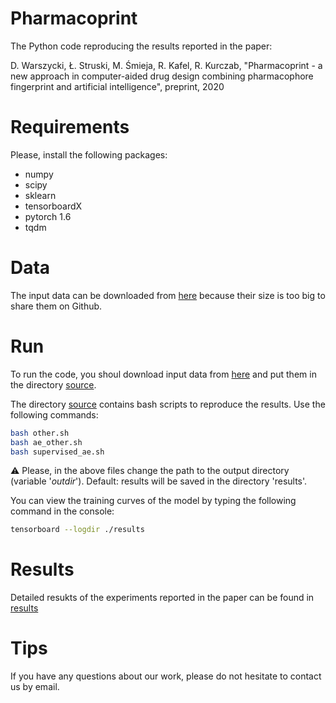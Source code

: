 # Pharmacoprint

The Python code reproducing the results reported in the paper:

D. Warszycki, Ł. Struski, M. Śmieja, R. Kafel, R. Kurczab, "Pharmacoprint - a new approach in computer-aided drug design combining pharmacophore fingerprint and artificial intelligence", preprint, 2020

# Requirements

Please, install the following packages:
* numpy
* scipy
* sklearn
* tensorboardX
* pytorch 1.6
* tqdm

# Data

The input data can be downloaded from [here](https://ujchmura-my.sharepoint.com/:f:/g/personal/lukasz_struski_uj_edu_pl/Egao2rcXN8hGnTJtNH5cs88BsHzos__xiDA_Z-vsUvajwg?e=F7Sqer) because their size is too big to share them on Github.

# Run

To run the code, you shoul download input data from [here](https://ujchmura-my.sharepoint.com/:f:/g/personal/lukasz_struski_uj_edu_pl/Egao2rcXN8hGnTJtNH5cs88BsHzos__xiDA_Z-vsUvajwg?e=F7Sqer) and put them in the directory [source](./source).

The directory [source](./source) contains bash scripts to reproduce the results. Use the following commands:
```bash
bash other.sh
bash ae_other.sh
bash supervised_ae.sh
```

:warning: Please, in the above files change the path to the output directory (variable '*outdir*'). Default: results will be saved in the directory 'results'. 

You can view the training curves of the model by typing the following command in the console:
```bash
tensorboard --logdir ./results
```

# Results

Detailed resukts of the experiments reported in the paper can be found in [results](./results)


# Tips

If you have any questions about our work, please do not hesitate to contact us by email.
